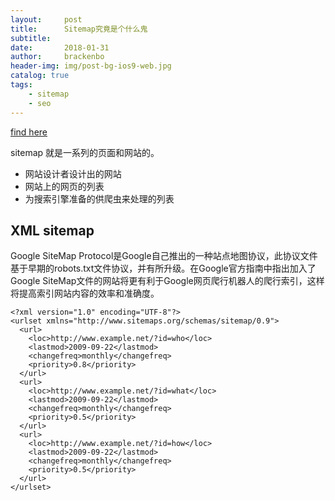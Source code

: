 ```yaml
---
layout:     post
title:      Sitemap究竟是个什么鬼
subtitle:
date:       2018-01-31
author:     brackenbo
header-img: img/post-bg-ios9-web.jpg
catalog: true
tags:
    - sitemap
    - seo
---
```


[find here](https://en.wikipedia.org/wiki/Site_map)

sitemap 就是一系列的页面和网站的。

* 网站设计者设计出的网站
* 网站上的网页的列表
* 为搜索引擎准备的供爬虫来处理的列表


## XML sitemap

Google SiteMap Protocol是Google自己推出的一种站点地图协议，此协议文件基于早期的robots.txt文件协议，并有所升级。在Google官方指南中指出加入了Google SiteMap文件的网站将更有利于Google网页爬行机器人的爬行索引，这样将提高索引网站内容的效率和准确度。
    
    <?xml version="1.0" encoding="UTF-8"?>
    <urlset xmlns="http://www.sitemaps.org/schemas/sitemap/0.9">
      <url>
        <loc>http://www.example.net/?id=who</loc>
        <lastmod>2009-09-22</lastmod>
        <changefreq>monthly</changefreq>
        <priority>0.8</priority>
      </url>
      <url>
        <loc>http://www.example.net/?id=what</loc>
        <lastmod>2009-09-22</lastmod>
        <changefreq>monthly</changefreq>
        <priority>0.5</priority>
      </url>
      <url>
        <loc>http://www.example.net/?id=how</loc>
        <lastmod>2009-09-22</lastmod>
        <changefreq>monthly</changefreq>
        <priority>0.5</priority>
      </url>
    </urlset>

